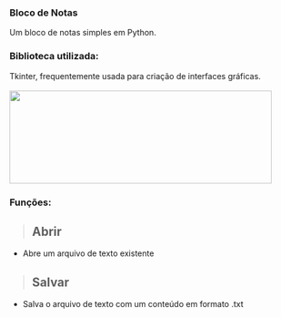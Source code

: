 ### Bloco de Notas
Um bloco de notas simples em Python.

### Biblioteca utilizada:
Tkinter, frequentemente usada para criação de interfaces gráficas.
<br></br><img src="https://cdn.discordapp.com/attachments/1017542960893673481/1090495698853707776/Python.png" height="163" width="461">

### Funções:
> <h2>Abrir</h2>
- Abre um arquivo de texto existente

> <h2>Salvar</h2>
- Salva o arquivo de texto com um conteúdo em formato .txt
